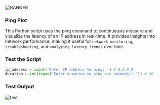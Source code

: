 ![BANNER](https://github.com/kartikmehta8/ping-plot/assets/77505989/660f3e7c-8f8b-487f-904f-1565f79c1ff0)

### Ping Plot
This Python script uses the ping command to continuously measure and visualize the latency of an IP address in real-time. It provides insights into network performance, making it useful for `network monitoring`, `troubleshooting`, and `analyzing latency trends` over time.

### Test the Script
```py
ip_address = input('Enter IP address to ping: ') # 8.8.8.8
duration = int(input('Enter duration to ping (in seconds): ')) # 20
```

### Test Output
![test](https://github.com/kartikmehta8/ping-plot/assets/77505989/91a1f558-951f-428b-80f5-28e202c7963c)
